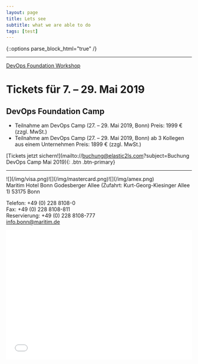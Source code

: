 ```yaml
---
layout: page
title: Lets see
subtitle: what we are able to do
tags: [test]
---
```

{::options parse_block_html="true" /}
<div id="content">

<div class="container">

<div class="slider">

___

<div id="carousel" class="carousel">

<div class="carousel-inner">

[DevOps Foundation Workshop](/img/DevOps_logo.jpg)
# Tickets für 7\. – 29\. Mai 2019

## DevOps Foundation Camp


* Teilnahme am DevOps Camp (27\. – 29\. Mai 2019, Bonn) Preis: 1999 € (zzgl. MwSt.)
* Teilnahme am DevOps Camp (27\. – 29\. Mai 2019, Bonn) ab 3 Kollegen aus einem Unternehmen Preis: 1899 € (zzgl. MwSt.)  

[Tickets jetzt sichern!](mailto://buchung@elastic2ls.com?subject=Buchung DevOps Camp Mai 2019){: .btn .btn-primary}

</div>

___

</div>

</div>

</div>

<div class="offer_payment">![](/img/visa.png)![](/img/mastercard.png)![](/img/amex.png)
</div>


<div class="offer_location">
Maritim Hotel Bonn Godesberger Allee  
(Zufahrt: Kurt-Georg-Kiesinger  
Allee 1)  
53175 Bonn

Telefon: +49 (0) 228 8108-0  
Fax: +49 (0) 228 8108-811  
Reservierung: +49 (0) 228 8108-777  
info.bonn@maritim.de
</div>

<div class="offer_map">


<div class="col-md-24">
<iframe scrolling="no" marginheight="0" marginwidth="0" src="../info/osm_hotel_maritim.html?lat=50.70476,lon=7.13490,info=,zoom=15" width="100%" height="350" frameborder="0">
</iframe>
</div>

</div>

</div>

